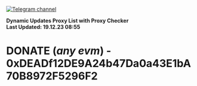 [![Telegram channel](https://img.shields.io/endpoint?url=https://runkit.io/damiankrawczyk/telegram-badge/branches/master?url=https://t.me/n4z4v0d)](https://t.me/n4z4v0d) 

**Dynamic Updates Proxy List with Proxy Checker**  
**Last Updated: 19.12.23 08:55**

# DONATE (_any evm_) - 0xDEADf12DE9A24b47Da0a43E1bA70B8972F5296F2
